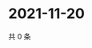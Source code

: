 # 2021-11-20

共 0 条

<!-- BEGIN WEIBO -->
<!-- 最后更新时间 Sat Nov 20 2021 23:14:32 GMT+0800 (China Standard Time) -->

<!-- END WEIBO -->
